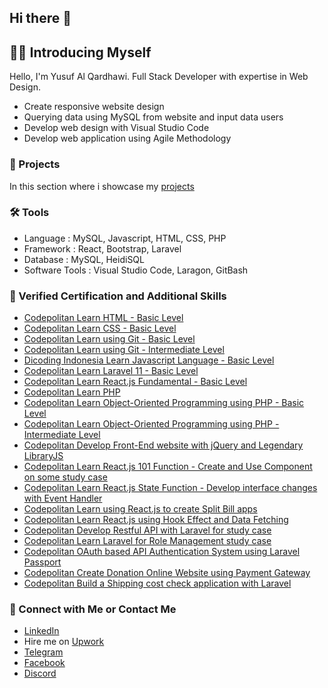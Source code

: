 ## Hi there 👋

<!--
**yusufalqard/yusufalqard** is a ✨ _special_ ✨ repository because its `README.md` (this file) appears on your GitHub profile.

Here are some ideas to get you started:

- 🔭 I’m currently working on ...
- 🌱 I’m currently learning ...
- 👯 I’m looking to collaborate on ...
- 🤔 I’m looking for help with ...
- 💬 Ask me about ...
- 📫 How to reach me: ...
- 😄 Pronouns: ...
- ⚡ Fun fact: ...
-->

## 👨‍💻 Introducing Myself

Hello, I'm Yusuf Al Qardhawi. Full Stack Developer with expertise in Web Design.

- Create responsive website design
- Querying data using MySQL from website and input data users
- Develop web design with Visual Studio Code
- Develop web application using Agile Methodology

### 💼 Projects

In this section where i showcase my [projects]()

### 🛠️ Tools

- Language : MySQL, Javascript, HTML, CSS, PHP
- Framework : React, Bootstrap, Laravel
- Database : MySQL, HeidiSQL
- Software Tools : Visual Studio Code, Laragon, GitBash

### 🪪 Verified Certification and Additional Skills

- [Codepolitan Learn HTML - Basic Level](https://codepolitan.com/c/MQVTJ0I)
- [Codepolitan Learn CSS - Basic Level](https://codepolitan.com/c/WXYUD5M)
- [Codepolitan Learn using Git - Basic Level](https://codepolitan.com/c/8PT0MXO)
- [Codepolitan Learn using Git - Intermediate Level](https://codepolitan.com/c/C9VSEWU)
- [Dicoding Indonesia Learn Javascript Language - Basic Level](https://www.dicoding.com/certificates/MEPJN2E9JX3V)
- [Codepolitan Learn Laravel 11 - Basic Level]()
- [Codepolitan Learn React.js Fundamental - Basic Level]()
- [Codepolitan Learn PHP]()
- [Codepolitan Learn Object-Oriented Programming using PHP - Basic Level]()
- [Codepolitan Learn Object-Oriented Programming using PHP - Intermediate Level]()
- [Codepolitan Develop Front-End website with jQuery and Legendary LibraryJS]()
- [Codepolitan Learn React.js 101 Function - Create and Use Component on some study case]()
- [Codepolitan Learn React.js State Function - Develop interface changes with Event Handler]()
- [Codepolitan Learn using React.js to create Split Bill apps]()
- [Codepolitan Learn React.js using Hook Effect and Data Fetching]()
- [Codepolitan Develop Restful API with Laravel for study case]()
- [Codepolitan Learn Laravel for Role Management study case]()
- [Codepolitan OAuth based API Authentication System using Laravel Passport]()
- [Codepolitan Create Donation Online Website using Payment Gateway]()
- [Codepolitan Build a Shipping cost check application with Laravel]()

### 🤝 Connect with Me or Contact Me

- [LinkedIn](https://www.linkedin.com/in/yusuf-al-qardhawi-9a5892278/)
- Hire me on [Upwork](https://www.upwork.com/freelancers/~014b41877ce14713d0)
- [Telegram](https://t.me/Hawiqard)
- [Facebook](https://www.facebook.com/hawialqard/)
- [Discord](https://discordapp.com/users/447751259601108995)
